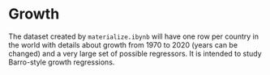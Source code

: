 # Growth

The dataset created by `materialize.ibynb` will have one row per country in the world with details about growth from 1970 to 2020 (years can be changed) and a very large set of possible regressors. It is intended to study Barro-style growth regressions. 